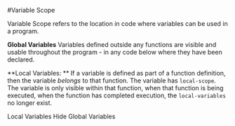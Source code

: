 #Variable Scope

Variable Scope refers to the location in code where variables can be used in a program.

**Global Variables**  Variables defined outside any functions are visible and usable throughout the program - in any code below where they have been declared.

**Local Variables: ** If a variable is defined as part of a function definition, then the variable _belongs_ to that function. The variable has `local-scope`. The variable is only visible within that function, when that function is being executed, when the function has completed execution, the `local-variables` no longer exist.

Local Variables Hide Global Variables

